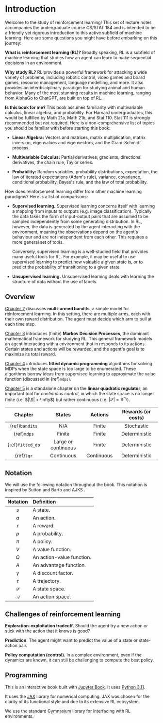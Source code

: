 # Introduction

Welcome to the study of reinforcement learning! This set of lecture
notes accompanies the undergraduate course CS/STAT 184 and is intended
to be a friendly yet rigorous introduction to this active
subfield of machine learning. Here are some questions you might have
before embarking on this journey:

**What is reinforcement learning (RL)?** Broadly speaking, RL is a subfield of machine learning that studies how
an agent can learn to make sequential decisions in an environment.

**Why study RL?** RL provides a powerful framework for attacking a wide variety of
problems, including robotic control, video games and board games,
resource management, language modelling, and more. It also provides an
interdisciplinary paradigm for studying animal and human behavior. Many
of the most stunning results in machine learning, ranging from AlphaGo
to ChatGPT, are built on top of RL.

**Is this book for me?** This book assumes familiarity with multivariable calculus, linear
algebra, and probability. For Harvard undergraduates, this would be
fulfilled by Math 21a, Math 21b, and Stat 110. Stat 111 is strongly
recommended but not required. Here is a non-comprehensive list of topics
you should be familiar with before starting this book:

-   **Linear Algebra:** Vectors and matrices, matrix multiplication, matrix
    inversion, eigenvalues and eigenvectors, and the Gram-Schmidt
    process.

-   **Multivariable Calculus:** Partial derivatives, gradients,
    directional derivatives, the chain rule, Taylor series.

-   **Probability:** Random variables, probability distributions,
    expectation, the law of iterated expectations (Adam's rule), variance, covariance,
    conditional probability, Bayes's rule, and the law of total probability.

How does reinforcement learning differ from other machine learning paradigms?
Here is a list of comparisons:

-   **Supervised learning.** Supervised learning concerns itself with
    learning a mapping from inputs to outputs (e.g. image
    classification). Typically the data takes the form of input-output
    pairs that are assumed to be sampled independently from some
    generating distribution. In RL, however, the data is generated by
    the agent interacting with the environment, meaning the observations
    depend on the agent's behaviour and are not independent from each
    other. This requires a more general set of tools.

    Conversely, supervised learning is a well-studied field that
    provides many useful tools for RL. For example, it may be useful to
    use supervised learning to predict how valuable a given state is, or
    to predict the probability of transitioning to a given state.

-  **Unsupervised learning.** Unsupervised learning deals with learning the
    structure of data without the use of labels.

## Overview

[Chapter 2](bandits) discusses **multi-armed bandits**, a simple model for
reinforcement learning. In this setting, there are multiple arms, each with their
own reward distribution. The agent must decide which arm to pull at each time step.

[Chapter 3](mdps) introduces (finite) **Markov Decision Processes**, the dominant
mathematical framework for studying RL. This general framework models an agent
interacting with a environment that in responds to its actions. Certain states
and actions will be rewarded, and the agent's goal is to maximize its total reward.

[Chapter 4](fitted_dp) introduces **fitted dynamic programming** algorithms
for solving MDPs when the state space is too large to be enumerated. These algorithms
borrow ideas from supervised learning to approximate the value function (discussed in {ref}`mdps`).

[Chapter 5](lqr) is a standalone chapter on the **linear quadratic regulator**,
an important tool for *continuous control*, in which the state space is no longer
finite (i.e. $|\S| < \infty$) but rather continuous (i.e. $|\mathcal{S}| = \mathbb{R}^{n_s}$).


| Chapter | States | Actions | Rewards (or costs) |
|:-------:|:------:|:-------:|:-------:|
| {ref}`bandits` | N/A | Finite | Stochastic |
| {ref}`mdps` | Finite | Finite | Deterministic |
| {ref}`fitted_dp` | Large or continuous | Finite | Deterministic |
| {ref}`lqr` | Continuous | Continuous | Deterministic |


## Notation

We will use the following notation throughout the book. This notation is
inspired by Sutton and Barto and AJKS .

| Notation      | Definition                |
|:-------------:|:--------------------------|
|      $s$      | A state.                  |
|      $a$      | An action.                |
|      $r$      | A reward.                 |
|      $p$      | A probability.            |
|     $\pi$     | A policy.                 |
|      $V$      | A value function.         |
|      $Q$      | An action-value function. |
|      $A$      | An advantage function.    |
|   $\gamma$    | A discount factor.        |
|    $\tau$     | A trajectory.             |
| $\mathcal{S}$ | A state space.            |
| $\mathcal{A}$ | An action space.          |

## Challenges of reinforcement learning

**Exploration-exploitation tradeoff.** Should the agent try a new action or stick with the action that it knows
is good?

**Prediction.** The agent might want to predict the value of a state or state-action
pair.

**Policy computation (control).** In a complex environment, even if the dynamics are known, it can still
be challenging to compute the best policy.


## Programming

This is an interactive book built with [Jupyter Book](https://jupyterbook.org/en/stable/intro.html). It uses [Python 3.11](https://docs.python.org/3.11/contents.html).

It uses the [JAX](https://jax.readthedocs.io/en/latest/index.html) library for
numerical computing.
JAX was chosen for the clarity of its functional style
and due to its extensive RL ecosystem.

We use the standard [Gymnasium](https://gymnasium.farama.org/) library for
interfacing with RL environments.
